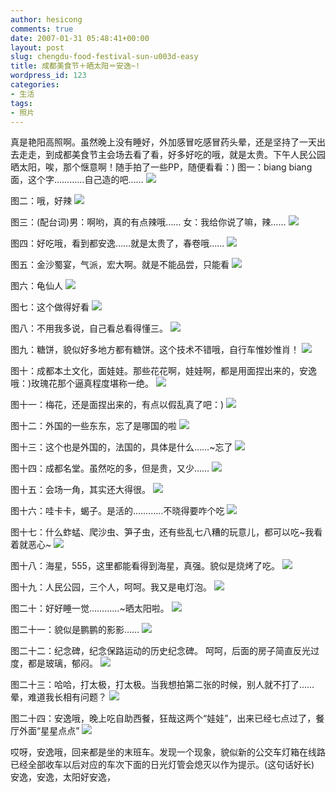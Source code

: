 ```yaml
---
author: hesicong
comments: true
date: 2007-01-31 05:48:41+00:00
layout: post
slug: chengdu-food-festival-sun-u003d-easy
title: 成都美食节＋晒太阳＝安逸~!
wordpress_id: 123
categories:
- 生活
tags:
- 照片
---
```


真是艳阳高照啊。虽然晚上没有睡好，外加感冒吃感冒药头晕，还是坚持了一天出去走走，到成都美食节主会场去看了看，好多好吃的哦，就是太贵。下午人民公园晒太阳，唉，那个惬意啊！随手拍了一些PP，随便看看：)
图一：biang biang 面，这个字…………自己造的吧……
[](/images/2007-1-30/IMG_0309.JPG)![](/images/2007-1-30/image/thumb/IMG_0309.JPG)

图二：哦，好辣
[](/images/2007-1-30/IMG_0311.JPG)![](/images/2007-1-30/image/thumb/IMG_0311.JPG)

图三：(配台词)男：啊哟，真的有点辣哦……   女：我给你说了嘛，辣……
[](/images/2007-1-30/IMG_0312.JPG)![](/images/2007-1-30/image/thumb/IMG_0312.JPG)

图四：好吃哦，看到都安逸……就是太贵了，春卷哦……
[](/images/2007-1-30/IMG_0313.JPG)![](/images/2007-1-30/image/thumb/IMG_0313.JPG)

图五：金沙蜀宴，气派，宏大啊。就是不能品尝，只能看
[](/images/2007-1-30/IMG_0315.JPG)![](/images/2007-1-30/image/thumb/IMG_0315.JPG)

图六：龟仙人
[](/images/2007-1-30/IMG_0316.JPG)![](/images/2007-1-30/image/thumb/IMG_0316.JPG)

图七：这个做得好看
[](/images/2007-1-30/IMG_0320.JPG)![](/images/2007-1-30/image/thumb/IMG_0320.JPG)

图八：不用我多说，自己看总看得懂三。
[](/images/2007-1-30/IMG_0321.JPG)![](/images/2007-1-30/image/thumb/IMG_0321.JPG)

图九：糖饼，貌似好多地方都有糖饼。这个技术不错哦，自行车惟妙惟肖！
[](/images/2007-1-30/IMG_0322.JPG)![](/images/2007-1-30/image/thumb/IMG_0322.JPG)

图十：成都本土文化，面娃娃。那些花花啊，娃娃啊，都是用面捏出来的，安逸哦：)玫瑰花那个逼真程度堪称一绝。
[](/images/2007-1-30/IMG_0323.JPG)![](/images/2007-1-30/image/thumb/IMG_0323.JPG)

图十一：梅花，还是面捏出来的，有点以假乱真了吧：)
[](/images/2007-1-30/IMG_0324.JPG)![](/images/2007-1-30/image/thumb/IMG_0324.JPG)

图十二：外国的一些东东，忘了是哪国的啦
[](/images/2007-1-30/IMG_0325.JPG)![](/images/2007-1-30/image/thumb/IMG_0325.JPG)

图十三：这个也是外国的，法国的，具体是什么……~忘了
[](/images/2007-1-30/IMG_0326.JPG)![](/images/2007-1-30/image/thumb/IMG_0326.JPG)

图十四：成都名堂。虽然吃的多，但是贵，又少……
[](/images/2007-1-30/IMG_0327.JPG)![](/images/2007-1-30/image/thumb/IMG_0327.JPG)

图十五：会场一角，其实还大得很。
[](/images/2007-1-30/IMG_0328.JPG)![](/images/2007-1-30/image/thumb/IMG_0328.JPG)

图十六：哇卡卡，蝎子。是活的…………不晓得要咋个吃
[](/images/2007-1-30/IMG_0329.JPG)![](/images/2007-1-30/image/thumb/IMG_0329.JPG)

图十七：什么蚱蜢、爬沙虫、笋子虫，还有些乱七八糟的玩意儿，都可以吃~我看着就恶心~
[](/images/2007-1-30/IMG_0330.JPG)![](/images/2007-1-30/image/thumb/IMG_0330.JPG)

图十八：海星，555，这里都能看得到海星，真强。貌似是烧烤了吃。
[](/images/2007-1-30/IMG_0331.JPG)![](/images/2007-1-30/image/thumb/IMG_0331.JPG)

图十九：人民公园，三个人，呵呵。我又是电灯泡。
[](/images/2007-1-30/IMG_0333.JPG)![](/images/2007-1-30/image/thumb/IMG_0333.JPG)

图二十：好好睡一觉…………~晒太阳啦。
[](/images/2007-1-30/IMG_0341.JPG)![](/images/2007-1-30/image/thumb/IMG_0341.JPG)

图二十一：貌似是鹏鹏的影影……
[](/images/2007-1-30/IMG_0354.JPG)![](/images/2007-1-30/image/thumb/IMG_0354.JPG)

图二十二：纪念碑，纪念保路运动的历史纪念碑。 呵呵，后面的房子简直反光过度，都是玻璃，郁闷。
[](/images/2007-1-30/IMG_0370.JPG)![](/images/2007-1-30/image/thumb/IMG_0370.JPG)

图二十三：哈哈，打太极，打太极。当我想拍第二张的时候，别人就不打了……晕，难道我长相有问题？
[](/images/2007-1-30/IMG_0371.JPG)![](/images/2007-1-30/image/thumb/IMG_0371.JPG)

图二十四：安逸哦，晚上吃自助西餐，狂哉这两个“娃娃”，出来已经七点过了，餐厅外面“星星点点”
[](/images/2007-1-30/IMG_0375.JPG)![](/images/2007-1-30/image/thumb/IMG_0375.JPG)

哎呀，安逸哦，回来都是坐的末班车。发现一个现象，貌似新的公交车灯箱在线路已经全部收车以后对应的车次下面的日光灯管会熄灭以作为提示。(这句话好长)
安逸，安逸，太阳好安逸，
